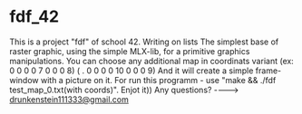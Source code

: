# fdf_42
This is a project "fdf" of school 42. Writing on lists
The simplest base of raster graphic, using the simple MLX-lib, for a primitive graphics manipulations.
You can choose any additional map in coordinats variant (ex: 0 0 0 0 7  0 0 0 8)
                                                        ( .  0 0 0 0 10 0 0 0 9)
And it will create a simple frame-window with a picture on it.
For run this programm - use "make && ./fdf test_map_0.txt(with coords)".
Enjot it))
Any questions? ----> drunkenstein111333@gmail.com
